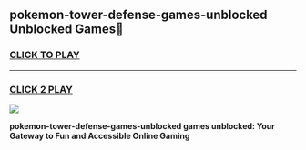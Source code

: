 
## pokemon-tower-defense-games-unblocked Unblocked Games👋
<h3>
<a href="https://news.freeplayer.one?title=pokemon-tower-defense-games-unblocked&ref=16F">CLICK TO PLAY</a></h3>
<hr>

<h3>
<a href="https://news.freeplayer.one?title=pokemon-tower-defense-games-unblocked&ref=16F">CLICK 2 PLAY</a>
  
</h3>

<a href="https://news.freeplayer.one?title=pokemon-tower-defense-games-unblocked&ref=16F/"><img src="https://clearcache.store/games.png"></a>


**pokemon-tower-defense-games-unblocked games unblocked: Your Gateway to Fun and Accessible Online Gaming**

